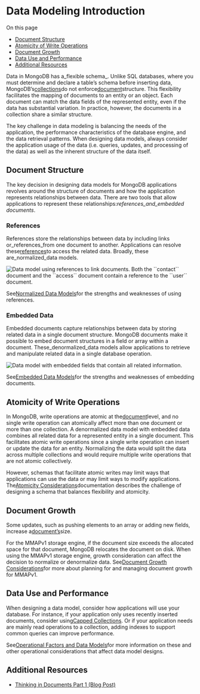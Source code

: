 # Data Modeling Introduction

On this page

* [Document Structure](https://docs.mongodb.com/manual/core/data-modeling-introduction/#document-structure)
* [Atomicity of Write Operations](https://docs.mongodb.com/manual/core/data-modeling-introduction/#atomicity-of-write-operations)
* [Document Growth](https://docs.mongodb.com/manual/core/data-modeling-introduction/#document-growth)
* [Data Use and Performance](https://docs.mongodb.com/manual/core/data-modeling-introduction/#data-use-and-performance)
* [Additional Resources](https://docs.mongodb.com/manual/core/data-modeling-introduction/#additional-resources)

Data in MongoDB has a_flexible schema_. Unlike SQL databases, where you must determine and declare a table’s schema before inserting data, MongoDB’s[collections](https://docs.mongodb.com/manual/reference/glossary/#term-collection)do not enforce[document](https://docs.mongodb.com/manual/reference/glossary/#term-document)structure. This flexibility facilitates the mapping of documents to an entity or an object. Each document can match the data fields of the represented entity, even if the data has substantial variation. In practice, however, the documents in a collection share a similar structure.

The key challenge in data modeling is balancing the needs of the application, the performance characteristics of the database engine, and the data retrieval patterns. When designing data models, always consider the application usage of the data \(i.e. queries, updates, and processing of the data\) as well as the inherent structure of the data itself.

## Document Structure

The key decision in designing data models for MongoDB applications revolves around the structure of documents and how the application represents relationships between data. There are two tools that allow applications to represent these relationships:_references_and_embedded documents_.

### References

References store the relationships between data by including links or_references_from one document to another. Applications can resolve these[references](https://docs.mongodb.com/manual/reference/database-references/)to access the related data. Broadly, these are_normalized_data models.

![](https://docs.mongodb.com/manual/_images/data-model-normalized.bakedsvg.svg "Data model using references to link documents. Both the \`\`contact\`\` document and the \`\`access\`\` document contain a reference to the \`\`user\`\` document.")

See[Normalized Data Models](https://docs.mongodb.com/manual/core/data-model-design/#data-modeling-referencing)for the strengths and weaknesses of using references.

### Embedded Data

Embedded documents capture relationships between data by storing related data in a single document structure. MongoDB documents make it possible to embed document structures in a field or array within a document. These_denormalized_data models allow applications to retrieve and manipulate related data in a single database operation.

![](https://docs.mongodb.com/manual/_images/data-model-denormalized.bakedsvg.svg "Data model with embedded fields that contain all related information.")

See[Embedded Data Models](https://docs.mongodb.com/manual/core/data-model-design/#data-modeling-embedding)for the strengths and weaknesses of embedding documents.

## Atomicity of Write Operations

In MongoDB, write operations are atomic at the[document](https://docs.mongodb.com/manual/reference/glossary/#term-document)level, and no single write operation can atomically affect more than one document or more than one collection. A denormalized data model with embedded data combines all related data for a represented entity in a single document. This facilitates atomic write operations since a single write operation can insert or update the data for an entity. Normalizing the data would split the data across multiple collections and would require multiple write operations that are not atomic collectively.

However, schemas that facilitate atomic writes may limit ways that applications can use the data or may limit ways to modify applications. The[Atomicity Considerations](https://docs.mongodb.com/manual/core/data-model-operations/#data-model-atomicity)documentation describes the challenge of designing a schema that balances flexibility and atomicity.

## Document Growth

Some updates, such as pushing elements to an array or adding new fields, increase a[document’s](https://docs.mongodb.com/manual/reference/glossary/#term-document)size.

For the MMAPv1 storage engine, if the document size exceeds the allocated space for that document, MongoDB relocates the document on disk. When using the MMAPv1 storage engine, growth consideration can affect the decision to normalize or denormalize data. See[Document Growth Considerations](https://docs.mongodb.com/manual/core/data-model-operations/#data-model-document-growth)for more about planning for and managing document growth for MMAPv1.

## Data Use and Performance

When designing a data model, consider how applications will use your database. For instance, if your application only uses recently inserted documents, consider using[Capped Collections](https://docs.mongodb.com/manual/core/capped-collections/). Or if your application needs are mainly read operations to a collection, adding indexes to support common queries can improve performance.

See[Operational Factors and Data Models](https://docs.mongodb.com/manual/core/data-model-operations/)for more information on these and other operational considerations that affect data model designs.

## Additional Resources

* [Thinking in Documents Part 1 \(Blog Post\)](https://www.mongodb.com/blog/post/thinking-documents-part-1?jmp=docs)



